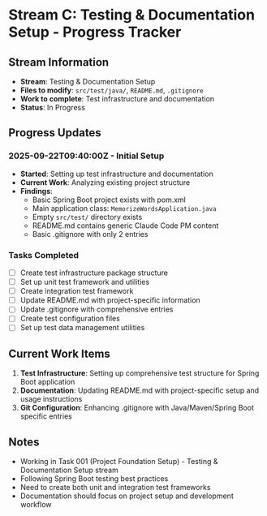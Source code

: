 # Stream C: Testing & Documentation Setup - Progress Tracker

## Stream Information
- **Stream**: Testing & Documentation Setup
- **Files to modify**: `src/test/java/`, `README.md`, `.gitignore`
- **Work to complete**: Test infrastructure and documentation
- **Status**: In Progress

## Progress Updates

### 2025-09-22T09:40:00Z - Initial Setup
- **Started**: Setting up test infrastructure and documentation
- **Current Work**: Analyzing existing project structure
- **Findings**:
  - Basic Spring Boot project exists with pom.xml
  - Main application class: `MemorizeWordsApplication.java`
  - Empty `src/test/` directory exists
  - README.md contains generic Claude Code PM content
  - Basic .gitignore with only 2 entries

### Tasks Completed
- [ ] Create test infrastructure package structure
- [ ] Set up unit test framework and utilities
- [ ] Create integration test framework
- [ ] Update README.md with project-specific information
- [ ] Update .gitignore with comprehensive entries
- [ ] Create test configuration files
- [ ] Set up test data management utilities

## Current Work Items
1. **Test Infrastructure**: Setting up comprehensive test structure for Spring Boot application
2. **Documentation**: Updating README.md with project-specific setup and usage instructions
3. **Git Configuration**: Enhancing .gitignore with Java/Maven/Spring Boot specific entries

## Notes
- Working in Task 001 (Project Foundation Setup) - Testing & Documentation Setup stream
- Following Spring Boot testing best practices
- Need to create both unit and integration test frameworks
- Documentation should focus on project setup and development workflow